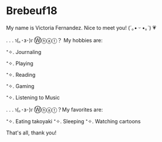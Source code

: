 # Brebeuf18

   My name is Victoria Fernandez. Nice to meet you! (´｡• ᵕ •｡`) 💗

  . . .  ɿ(｡･ɜ･)ɾ Ⓦⓗⓐⓣ？ My hobbies are:

⁺✧. Journaling

⁺✧. Playing

⁺✧. Reading

⁺✧. Gaming

⁺✧. Listening to Music

. . .   ɿ(｡･ɜ･)ɾ Ⓦⓗⓐⓣ？My favorites are:

⁺✧. Eating takoyaki 
⁺✧. Sleeping
⁺✧. Watching cartoons

 That's all, thank you!


    
